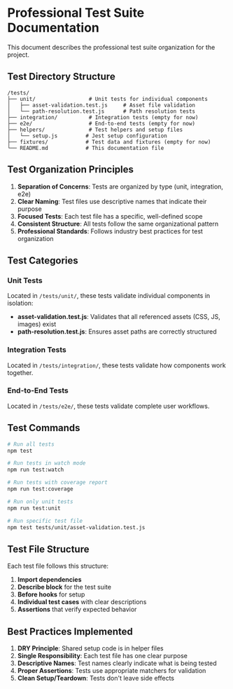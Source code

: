 # Professional Test Suite Documentation

This document describes the professional test suite organization for the project.

## Test Directory Structure

```
/tests/
├── unit/                 # Unit tests for individual components
│   ├── asset-validation.test.js     # Asset file validation
│   └── path-resolution.test.js      # Path resolution tests
├── integration/          # Integration tests (empty for now)
├── e2e/                  # End-to-end tests (empty for now)
├── helpers/              # Test helpers and setup files
│   └── setup.js         # Jest setup configuration
├── fixtures/            # Test data and fixtures (empty for now)
└── README.md            # This documentation file
```

## Test Organization Principles

1. **Separation of Concerns**: Tests are organized by type (unit, integration, e2e)
2. **Clear Naming**: Test files use descriptive names that indicate their purpose
3. **Focused Tests**: Each test file has a specific, well-defined scope
4. **Consistent Structure**: All tests follow the same organizational pattern
5. **Professional Standards**: Follows industry best practices for test organization

## Test Categories

### Unit Tests

Located in `/tests/unit/`, these tests validate individual components in isolation:

- **asset-validation.test.js**: Validates that all referenced assets (CSS, JS, images) exist
- **path-resolution.test.js**: Ensures asset paths are correctly structured

### Integration Tests

Located in `/tests/integration/`, these tests validate how components work together.

### End-to-End Tests

Located in `/tests/e2e/`, these tests validate complete user workflows.

## Test Commands

```bash
# Run all tests
npm test

# Run tests in watch mode
npm run test:watch

# Run tests with coverage report
npm run test:coverage

# Run only unit tests
npm run test:unit

# Run specific test file
npm test tests/unit/asset-validation.test.js
```

## Test File Structure

Each test file follows this structure:

1. **Import dependencies**
2. **Describe block** for the test suite
3. **Before hooks** for setup
4. **Individual test cases** with clear descriptions
5. **Assertions** that verify expected behavior

## Best Practices Implemented

1. **DRY Principle**: Shared setup code is in helper files
2. **Single Responsibility**: Each test file has one clear purpose
3. **Descriptive Names**: Test names clearly indicate what is being tested
4. **Proper Assertions**: Tests use appropriate matchers for validation
5. **Clean Setup/Teardown**: Tests don't leave side effects
